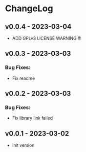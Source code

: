 # ChangeLog

## v0.0.4 - 2023-03-04

* ADD GPLv3 LICENSE WARNING !!!

## v0.0.3 - 2023-03-03

### Bug Fixes:

* Fix readme

## v0.0.2 - 2023-03-03

### Bug Fixes:

* Fix library link failed

## v0.0.1 - 2023-03-02

* init version
